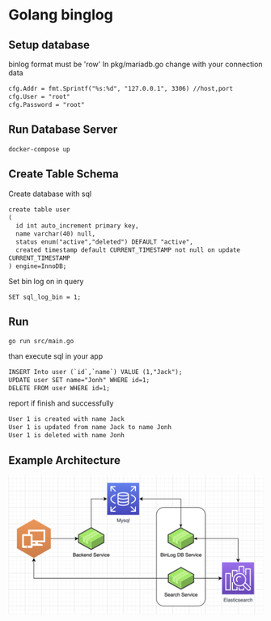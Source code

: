 # Golang binglog

## Setup database
binlog format must be 'row' In pkg/mariadb.go change with your connection data
```
cfg.Addr = fmt.Sprintf("%s:%d", "127.0.0.1", 3306) //host,port
cfg.User = "root"
cfg.Password = "root"
```
## Run Database Server
```
docker-compose up
```

## Create Table Schema
Create database with sql
```
create table user
(
  id int auto_increment primary key,
  name varchar(40) null,
  status enum("active","deleted") DEFAULT "active",
  created timestamp default CURRENT_TIMESTAMP not null on update CURRENT_TIMESTAMP
) engine=InnoDB;
```
Set bin log on in query
```
SET sql_log_bin = 1;
```

## Run
```
go run src/main.go
```
than execute sql in your app
```
INSERT Into user (`id`,`name`) VALUE (1,"Jack");
UPDATE user SET name="Jonh" WHERE id=1;
DELETE FROM user WHERE id=1;

```

report if finish and successfully
```
User 1 is created with name Jack
User 1 is updated from name Jack to name Jonh
User 1 is deleted with name Jonh
```

## Example Architecture
![Example Architecture](https://github.com/sofyan48/go-binlog/blob/master/resource/ex_architecture.png)
